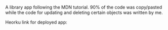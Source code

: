 A library app following the MDN tutorial. 90% of the code was copy/pasted while the code for updating and deleting certain objects was written by me.

Heorku link for deployed app:
